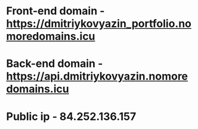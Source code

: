 # Front-end domain - https://dmitriykovyazin_portfolio.nomoredomains.icu

# Back-end domain - https://api.dmitriykovyazin.nomoredomains.icu

# Public ip - 84.252.136.157
